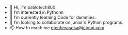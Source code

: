 - 👋 Hi, I’m pablotech800
- 👀 I’m interested in Pythonn
- 🌱 I’m currently learning Code for dummies.
- 💞️ I’m looking to collaborate on junior´s Python programs.
- 📫 How to reach me ptecherasosa@icloud.com

<!---
pablotech80/pablotech80 is a ✨ special ✨ repository because its `README.md` (this file) appears on your GitHub profile.
You can click the Preview link to take a look at your changes.
--->
